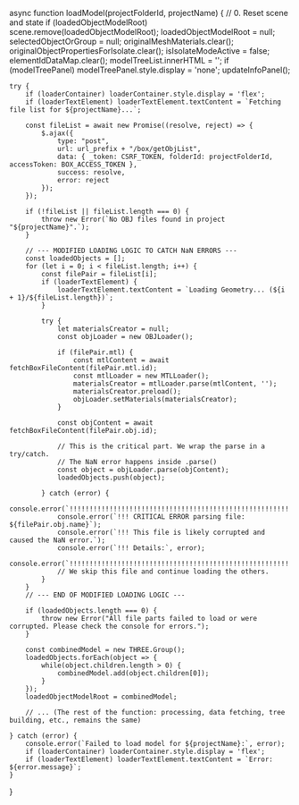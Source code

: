 async function loadModel(projectFolderId, projectName) {
    // 0. Reset scene and state
    if (loadedObjectModelRoot) scene.remove(loadedObjectModelRoot);
    loadedObjectModelRoot = null;
    selectedObjectOrGroup = null;
    originalMeshMaterials.clear();
    originalObjectPropertiesForIsolate.clear();
    isIsolateModeActive = false;
    elementIdDataMap.clear();
    modelTreeList.innerHTML = '';
    if (modelTreePanel) modelTreePanel.style.display = 'none';
    updateInfoPanel();

    try {
        if (loaderContainer) loaderContainer.style.display = 'flex';
        if (loaderTextElement) loaderTextElement.textContent = `Fetching file list for ${projectName}...`;
        
        const fileList = await new Promise((resolve, reject) => {
            $.ajax({
                type: "post",
                url: url_prefix + "/box/getObjList",
                data: { _token: CSRF_TOKEN, folderId: projectFolderId, accessToken: BOX_ACCESS_TOKEN },
                success: resolve,
                error: reject
            });
        });

        if (!fileList || fileList.length === 0) {
            throw new Error(`No OBJ files found in project "${projectName}".`);
        }
        
        // --- MODIFIED LOADING LOGIC TO CATCH NaN ERRORS ---
        const loadedObjects = [];
        for (let i = 0; i < fileList.length; i++) {
            const filePair = fileList[i];
            if (loaderTextElement) {
                loaderTextElement.textContent = `Loading Geometry... (${i + 1}/${fileList.length})`;
            }

            try {
                let materialsCreator = null;
                const objLoader = new OBJLoader();

                if (filePair.mtl) {
                    const mtlContent = await fetchBoxFileContent(filePair.mtl.id);
                    const mtlLoader = new MTLLoader();
                    materialsCreator = mtlLoader.parse(mtlContent, '');
                    materialsCreator.preload();
                    objLoader.setMaterials(materialsCreator);
                }
                
                const objContent = await fetchBoxFileContent(filePair.obj.id);
                
                // This is the critical part. We wrap the parse in a try/catch.
                // The NaN error happens inside .parse()
                const object = objLoader.parse(objContent);
                loadedObjects.push(object);

            } catch (error) {
                console.error(`!!!!!!!!!!!!!!!!!!!!!!!!!!!!!!!!!!!!!!!!!!!!!!!!!!!!!!!!`);
                console.error(`!!! CRITICAL ERROR parsing file: ${filePair.obj.name}`);
                console.error(`!!! This file is likely corrupted and caused the NaN error.`);
                console.error(`!!! Details:`, error);
                console.error(`!!!!!!!!!!!!!!!!!!!!!!!!!!!!!!!!!!!!!!!!!!!!!!!!!!!!!!!!`);
                // We skip this file and continue loading the others.
            }
        }
        // --- END OF MODIFIED LOADING LOGIC ---

        if (loadedObjects.length === 0) {
            throw new Error("All file parts failed to load or were corrupted. Please check the console for errors.");
        }

        const combinedModel = new THREE.Group();
        loadedObjects.forEach(object => {
            while(object.children.length > 0) {
                combinedModel.add(object.children[0]);
            }
        });
        loadedObjectModelRoot = combinedModel;

        // ... (The rest of the function: processing, data fetching, tree building, etc., remains the same)

    } catch (error) {
        console.error(`Failed to load model for ${projectName}:`, error);
        if (loaderContainer) loaderContainer.style.display = 'flex';
        if (loaderTextElement) loaderTextElement.textContent = `Error: ${error.message}`;
    }
}
